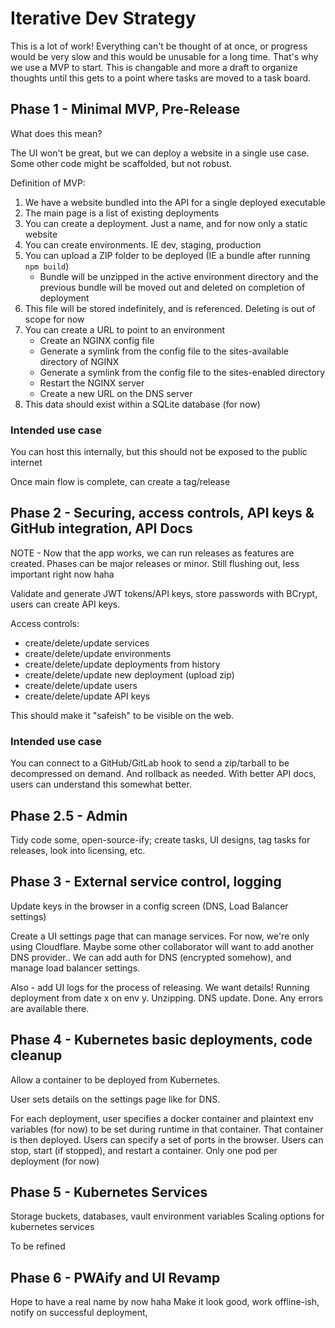 # Iterative Dev Strategy

This is a lot of work! Everything can't be thought of at once, or progress would be very slow and this would be unusable for a long time. That's why we use a MVP to start. This is changable and more a draft to organize thoughts until this gets to a point where tasks are moved to a task board.

## Phase 1 - Minimal MVP, Pre-Release

What does this mean?

The UI won't be great, but we can deploy a website in a single use case. Some other code might be scaffolded, but not robust.

Definition of MVP:

1. We have a website bundled into the API for a single deployed executable
2. The main page is a list of existing deployments
3. You can create a deployment. Just a name, and for now only a static website
4. You can create environments. IE dev, staging, production
5. You can upload a ZIP folder to be deployed (IE a bundle after running `npm build`)
   - Bundle will be unzipped in the active environment directory and the previous bundle will be moved out and deleted on completion of deployment
6. This file will be stored indefinitely, and is referenced. Deleting is out of scope for now
7. You can create a URL to point to an environment
   - Create an NGINX config file
   - Generate a symlink from the config file to the sites-available directory of NGINX
   - Generate a symlink from the config file to the sites-enabled directory
   - Restart the NGINX server
   - Create a new URL on the DNS server
8. This data should exist within a SQLite database (for now)

### Intended use case

You can host this internally, but this should not be exposed to the public internet

Once main flow is complete, can create a tag/release

## Phase 2 - Securing, access controls, API keys & GitHub integration, API Docs

NOTE - Now that the app works, we can run releases as features are created. Phases can be major releases or minor. Still flushing out, less important right now haha

Validate and generate JWT tokens/API keys, store passwords with BCrypt, users can create API keys.

Access controls:

- create/delete/update services
- create/delete/update environments
- create/delete/update deployments from history
- create/delete/update new deployment (upload zip)
- create/delete/update users
- create/delete/update API keys

This should make it "safeish" to be visible on the web.

### Intended use case

You can connect to a GitHub/GitLab hook to send a zip/tarball to be decompressed on demand. And rollback as needed.
With better API docs, users can understand this somewhat better.

## Phase 2.5 - Admin

Tidy code some, open-source-ify; create tasks, UI designs, tag tasks for releases, look into licensing, etc.

## Phase 3 - External service control, logging

Update keys in the browser in a config screen (DNS, Load Balancer settings)

Create a UI settings page that can manage services. For now, we're only using Cloudflare. Maybe some other collaborator will want to add another DNS provider.. We can add auth for DNS (encrypted somehow), and manage load balancer settings.

Also - add UI logs for the process of releasing. We want details! Running deployment from date x on env y. Unzipping. DNS update. Done. Any errors are available there.

## Phase 4 - Kubernetes basic deployments, code cleanup

Allow a container to be deployed from Kubernetes.

User sets details on the settings page like for DNS.

For each deployment, user specifies a docker container and plaintext env variables (for now) to be set during runtime in that container. That container is then deployed. Users can specify a set of ports in the browser. Users can stop, start (if stopped), and restart a container. Only one pod per deployment (for now)

## Phase 5 - Kubernetes Services

Storage buckets, databases, vault environment variables
Scaling options for kubernetes services

To be refined

## Phase 6 - PWAify and UI Revamp

Hope to have a real name by now haha
Make it look good, work offline-ish, notify on successful deployment,
